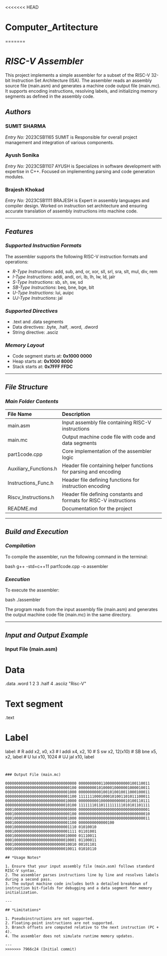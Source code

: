 <<<<<<< HEAD
# Computer_Artitecture
=======
# *RISC-V Assembler*

This project implements a simple assembler for a subset of the RISC-V 32-bit Instruction Set Architecture (ISA). The assembler reads an assembly source file (main.asm) and generates a machine code output file (main.mc). It supports encoding instructions, resolving labels, and initializing memory segments as defined in the assembly code.


## *Authors*

### SUMIT SHARMA

*Entry No:* 2023CSB1165
 SUMIT is Responsible for overall project management and integration of various components.

### Ayush Sonika

*Entry No:* 2023CSB1107
AYUSH is Specializes in software development with expertise in C++. Focused on implementing parsing and code generation modules.

### Brajesh Khokad

*Entry No:* 2023CSB1111
BRAJESH is Expert in assembly languages and compiler design. Worked on instruction set architecture and ensuring accurate translation of assembly instructions into machine code.


---

## *Features*

### *Supported Instruction Formats*

The assembler supports the following RISC-V instruction formats and operations:

- *R-Type Instructions*: add, sub, and, or, xor, sll, srl, sra, slt, mul, div, rem
- *I-Type Instructions*: addi, andi, ori, lb, lh, lw, ld, jalr
- *S-Type Instructions*: sb, sh, sw, sd
- *SB-Type Instructions*: beq, bne, bge, blt
- *U-Type Instructions*: lui, auipc
- *UJ-Type Instructions*: jal


### *Supported Directives*

- .text and .data segments
- Data directives: .byte, .half, .word, .dword
- String directive: .asciz


### *Memory Layout*

- Code segment starts at: **0x1000 0000**
- Heap starts at: **0x1000 8000**
- Stack starts at: **0x7FFF FFDC**

---

## *File Structure*

### *Main Folder Contents*

| File Name | Description |
| :-- | :-- |
| main.asm | Input assembly file containing RISC-V instructions |
| main.mc | Output machine code file with code and data segments |
| part1code.cpp | Core implementation of the assembler logic |
| Auxiliary_Functions.h | Header file containing helper functions for parsing and encoding |
| Instructions_Func.h | Header file defining functions for instruction encoding |
| Riscv_Instructions.h | Header file defining constants and formats for RISC-V instructions |
| README.md | Documentation for the project |

---

## *Build and Execution*

### *Compilation*

To compile the assembler, run the following command in the terminal:

bash
g++ -std=c++11 part1code.cpp -o assembler



### *Execution*

To execute the assembler:

bash
./assembler


The program reads from the input assembly file (main.asm) and generates the output machine code file (main.mc) in the same directory.

---

## *Input and Output Example*

### Input File (main.asm)
# Data
.data
       .word 1 2 3
       .half 4
       .asciiz "Risc-V"

# Text segment
.text 
# Label
label:
       # R
       add x2, x0, x3
       # I
       addi x4, x2, 10
       # S
       sw x2, 12(x10)
       # SB
       bne x5, x2, label
       # U
       lui x10, 1024
       # UJ
       jal x10, label
```


### Output File (main.mc)

00000000000000000000000000000000 00000000001100000000000100110011
00000000000000000000000000000100 00000000101000010000001000010011
00000000000000000000000000001000 00000000001001010010011000100011
00000000000000000000000000001100 11111110001000101001101011100011
00000000000000000000000000010000 00000000010000000000010100110111
00000000000000000000000000010100 11111110110111111111010101101111
00010000000000000000000000000000 00000000000000000000000000000001
00010000000000000000000000000100 00000000000000000000000000000010
00010000000000000000000000001000 00000000000000000000000000000011
00010000000000000000000000001100 0000000000000100
00010000000000000000000000001110 01010010
00010000000000000000000000001111 01101001
00010000000000000000000000010000 01110011
00010000000000000000000000010001 01100011
00010000000000000000000000010010 00101101
00010000000000000000000000010011 01010110

## *Usage Notes*

1. Ensure that your input assembly file (main.asm) follows standard RISC-V syntax.
2. The assembler parses instructions line by line and resolves labels during a second pass.
3. The output machine code includes both a detailed breakdown of instruction bit-fields for debugging and a data segment for memory initialization.

---

## *Limitations*

1. Pseudoinstructions are not supported.
2. Floating-point instructions are not supported.
3. Branch offsets are computed relative to the next instruction (PC + 4).
4. The assembler does not simulate runtime memory updates.

---
>>>>>>> 7966c24 (Initial commit)
